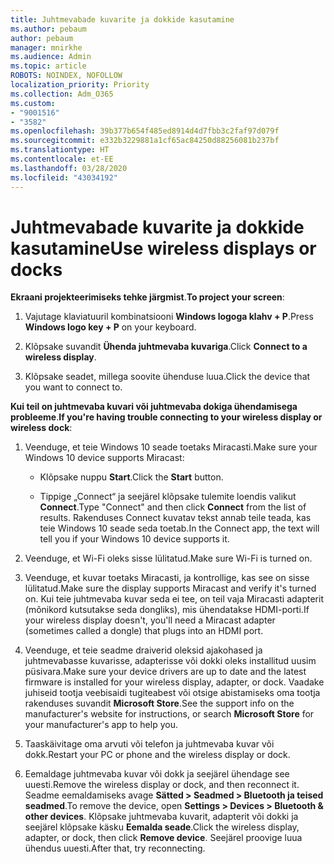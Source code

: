 ```yaml
---
title: Juhtmevabade kuvarite ja dokkide kasutamine
ms.author: pebaum
author: pebaum
manager: mnirkhe
ms.audience: Admin
ms.topic: article
ROBOTS: NOINDEX, NOFOLLOW
localization_priority: Priority
ms.collection: Adm_O365
ms.custom:
- "9001516"
- "3582"
ms.openlocfilehash: 39b377b654f485ed8914d4d7fbb3c2faf97d079f
ms.sourcegitcommit: e332b3229881a1cf65ac84250d88256081b237bf
ms.translationtype: HT
ms.contentlocale: et-EE
ms.lasthandoff: 03/28/2020
ms.locfileid: "43034192"
---
```

# <a name="use-wireless-displays-or-docks"></a><span data-ttu-id="2f659-102">Juhtmevabade kuvarite ja dokkide kasutamine</span><span class="sxs-lookup"><span data-stu-id="2f659-102">Use wireless displays or docks</span></span>

<span data-ttu-id="2f659-103">**Ekraani projekteerimiseks tehke järgmist**.</span><span class="sxs-lookup"><span data-stu-id="2f659-103">**To project your screen**:</span></span>

1. <span data-ttu-id="2f659-104">Vajutage klaviatuuril kombinatsiooni **Windows logoga klahv + P**.</span><span class="sxs-lookup"><span data-stu-id="2f659-104">Press **Windows logo key + P** on your keyboard.</span></span>

2. <span data-ttu-id="2f659-105">Klõpsake suvandit **Ühenda juhtmevaba kuvariga**.</span><span class="sxs-lookup"><span data-stu-id="2f659-105">Click **Connect to a wireless display**.</span></span>

3. <span data-ttu-id="2f659-106">Klõpsake seadet, millega soovite ühenduse luua.</span><span class="sxs-lookup"><span data-stu-id="2f659-106">Click the device that you want to connect to.</span></span>

<span data-ttu-id="2f659-107">**Kui teil on juhtmevaba kuvari või juhtmevaba dokiga ühendamisega probleeme**.</span><span class="sxs-lookup"><span data-stu-id="2f659-107">**If you're having trouble connecting to your wireless display or wireless dock**:</span></span>

1. <span data-ttu-id="2f659-108">Veenduge, et teie Windows 10 seade toetaks Miracasti.</span><span class="sxs-lookup"><span data-stu-id="2f659-108">Make sure your Windows 10 device supports Miracast:</span></span> 

    - <span data-ttu-id="2f659-109">Klõpsake nuppu **Start**.</span><span class="sxs-lookup"><span data-stu-id="2f659-109">Click the **Start** button.</span></span>
    
    - <span data-ttu-id="2f659-110">Tippige „Connect“ ja seejärel klõpsake tulemite loendis valikut **Connect**.</span><span class="sxs-lookup"><span data-stu-id="2f659-110">Type "Connect" and then click **Connect** from the list of results.</span></span> <span data-ttu-id="2f659-111">Rakenduses Connect kuvatav tekst annab teile teada, kas teie Windows 10 seade seda toetab.</span><span class="sxs-lookup"><span data-stu-id="2f659-111">In the Connect app, the text will tell you if your Windows 10 device supports it.</span></span> 

2. <span data-ttu-id="2f659-112">Veenduge, et Wi-Fi oleks sisse lülitatud.</span><span class="sxs-lookup"><span data-stu-id="2f659-112">Make sure Wi-Fi is turned on.</span></span> 

3. <span data-ttu-id="2f659-113">Veenduge, et kuvar toetaks Miracasti, ja kontrollige, kas see on sisse lülitatud.</span><span class="sxs-lookup"><span data-stu-id="2f659-113">Make sure the display supports Miracast and verify it's turned on.</span></span> <span data-ttu-id="2f659-114">Kui teie juhtmevaba kuvar seda ei tee, on teil vaja Miracasti adapterit (mõnikord kutsutakse seda dongliks), mis ühendatakse HDMI-porti.</span><span class="sxs-lookup"><span data-stu-id="2f659-114">If your wireless display doesn't, you'll need a Miracast adapter (sometimes called a dongle) that plugs into an HDMI port.</span></span>

4. <span data-ttu-id="2f659-115">Veenduge, et teie seadme draiverid oleksid ajakohased ja juhtmevabasse kuvarisse, adapterisse või dokki oleks installitud uusim püsivara.</span><span class="sxs-lookup"><span data-stu-id="2f659-115">Make sure your device drivers are up to date and the latest firmware is installed for your wireless display, adapter, or dock.</span></span> <span data-ttu-id="2f659-116">Vaadake juhiseid tootja veebisaidi tugiteabest või otsige abistamiseks oma tootja rakenduses suvandit **Microsoft Store**.</span><span class="sxs-lookup"><span data-stu-id="2f659-116">See the support info on the manufacturer's website for instructions, or search **Microsoft Store** for your manufacturer's app to help you.</span></span>

5. <span data-ttu-id="2f659-117">Taaskäivitage oma arvuti või telefon ja juhtmevaba kuvar või dokk.</span><span class="sxs-lookup"><span data-stu-id="2f659-117">Restart your PC or phone and the wireless display or dock.</span></span>

6. <span data-ttu-id="2f659-118">Eemaldage juhtmevaba kuvar või dokk ja seejärel ühendage see uuesti.</span><span class="sxs-lookup"><span data-stu-id="2f659-118">Remove the wireless display or dock, and then reconnect it.</span></span> <span data-ttu-id="2f659-119">Seadme eemaldamiseks avage **Sätted > Seadmed > Bluetooth ja teised seadmed**.</span><span class="sxs-lookup"><span data-stu-id="2f659-119">To remove the device, open **Settings > Devices  > Bluetooth & other devices**.</span></span> <span data-ttu-id="2f659-120">Klõpsake juhtmevaba kuvarit, adapterit või dokki ja seejärel klõpsake käsku **Eemalda seade**.</span><span class="sxs-lookup"><span data-stu-id="2f659-120">Click the wireless display, adapter, or dock, then click **Remove device**.</span></span> <span data-ttu-id="2f659-121">Seejärel proovige luua ühendus uuesti.</span><span class="sxs-lookup"><span data-stu-id="2f659-121">After that, try reconnecting.</span></span>
